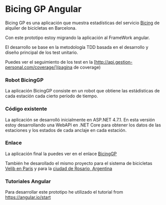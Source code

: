# Bicing GP Angular 

Bicing GP es una aplicación que muestra estadísticas del servicio [Bicing](https://bicing.barcelona/mapa-de-disponibilitat) de alquiler de bicicletas en Barcelona.

Con este prototipo estoy migrando la aplicación al FrameWork angular.

El desarrollo se base en la metodología TDD basada en el desarrollo y diseño principal de los test unitario.

Puedes ver el seguimiento de los test en la [http://api.gestion-personal.com/coverage/](pagina de coverage)

### Robot BicingGP

La aplicación BicingGP consiste en un robot que obtiene las estádisticas de cada estación cada cierto período de tiempo.

### Código existente

La aplicación se desarrolló inicialmente en ASP.NET 4.7.1. En esta versión estoy desarrollando una WebAPI en .NET Core para obtener los datos de las estaciones y los estados de cada anclaje en cada estación.

### Enlace 

La aplicación final la puedes ver en el enlace [BicingGP](http://www.gestion-personal.com/bicing)

También he desarollado el mismo proyecto para el sistema de bicicletas [Velib en Paris](http://www.gestion-personal.com/velib) y para la [ciudad de Rosario, Argentina](http://www.gestion-personal.com/mibicitubici)

### Tutoriales Angular

Para desarrollar este prototipo he utilizado el tutorial from https://angular.io/start
